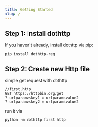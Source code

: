 ```yaml
---
title: Getting Started
slug: /
---
```


## Step 1: Install dothttp

If you haven't already, install dothttp via pip:

```shell
pip install dothttp-req
```

## Step 2: Create new Http file

simple get request with dothttp

```http
//first.http
GET https://httpbin.org/get
? urlparamwskey1 = urlparamsvalue2
? urlparamwskey2 = urlparamsvalue2
```

run it via

`python -m dothttp first.http`

